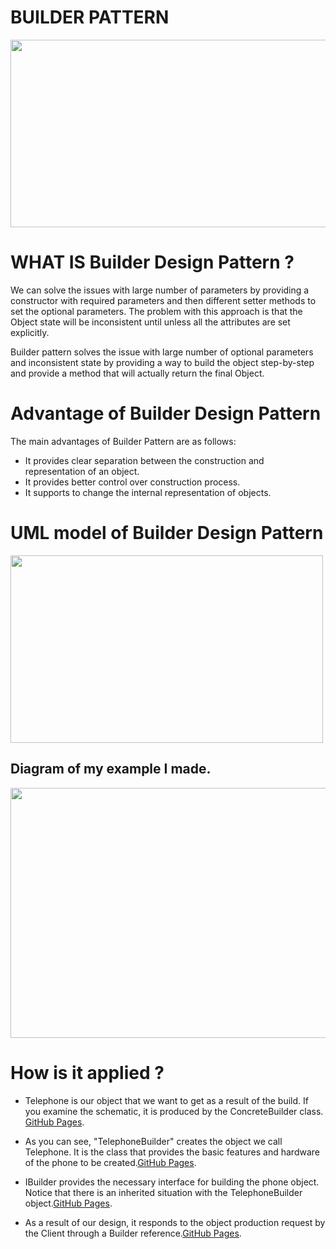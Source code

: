 # BUILDER PATTERN

<img src="https://refactoring.guru/images/patterns/content/builder/builder-en.png?id=617612423ea3752477dc90929115b3ee" width="600" height="300">

# WHAT IS Builder Design Pattern ?

We can solve the issues with large number of parameters by providing a constructor with required parameters and then different setter methods to set the optional parameters. The problem with this approach is that the Object state will be inconsistent until unless all the attributes are set explicitly.

Builder pattern solves the issue with large number of optional parameters and inconsistent state by providing a way to build the object step-by-step and provide a method that will actually return the final Object.

# Advantage of Builder Design Pattern

The main advantages of Builder Pattern are as follows:

- It provides clear separation between the construction and representation of an object.
- It provides better control over construction process.
- It supports to change the internal representation of objects.

# UML model of Builder Design Pattern

<img src="https://encrypted-tbn0.gstatic.com/images?q=tbn:ANd9GcTMvIX23f9sJJBV0zBIuNqQJcghDd4omimkJg&usqp=CAU" width="500" height="300">

## Diagram of my example I made.

<img src="https://user-images.githubusercontent.com/96787308/158039138-b645c137-18a6-450b-800a-bbb6164d36d9.png" width="600" height="400">


# How is it applied ?

- Telephone is our object that we want to get as a result of the build. If you examine the schematic, it is produced by the ConcreteBuilder class. [GitHub Pages](https://github.com/oguzhanKomcu/Design_Patterns/blob/master/Creational_Patterns/Builder_Pattern/Model/Telephone.cs).

- As you can see, "TelephoneBuilder" creates the object we call Telephone. It is the class that provides the basic features and hardware of the phone to be created.[GitHub Pages](https://github.com/oguzhanKomcu/Design_Patterns/blob/master/Creational_Patterns/Builder_Pattern/Builder/TelephoneBuilder.cs).
 
- IBuilder provides the necessary interface for building the phone object. Notice that there is an inherited situation with the TelephoneBuilder object.[GitHub Pages](https://github.com/oguzhanKomcu/Design_Patterns/tree/master/Creational_Patterns/Builder_Pattern/Interface).

- As a result of our design, it responds to the object production request by the Client through a Builder reference.[GitHub Pages](https://github.com/oguzhanKomcu/Design_Patterns/blob/master/Creational_Patterns/Builder_Pattern/Program.cs).


